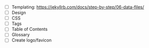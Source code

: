 - [ ] Templating: https://jekyllrb.com/docs/step-by-step/06-data-files/
- [ ] Design
- [ ] CSS
- [ ] Tags
- [ ] Table of Contents
- [ ] Glossary
- [ ] Create logo/favicon
